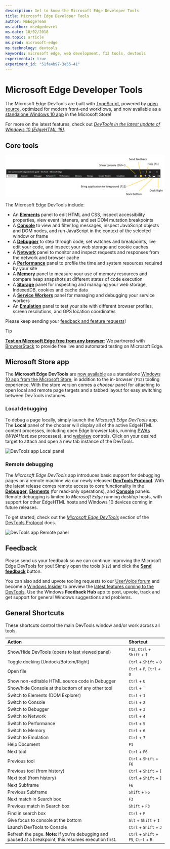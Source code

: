 ```yaml
---
description: Get to know the Microsoft Edge Developer Tools
title: Microsoft Edge Developer Tools
author: MSEdgeTeam
ms.author: msedgedevrel
ms.date: 10/02/2018
ms.topic: article
ms.prod: microsoft-edge
ms.technology: devtools
keywords: microsoft edge, web development, f12 tools, devtools
experimental: true
experiment_id: "51fe4b97-3e55-41"
---
```


# Microsoft Edge Developer Tools

The Microsoft Edge DevTools are built with [TypeScript](http://www.typescriptlang.org/), powered by [open source](https://github.com/Microsoft/ChakraCore), optimized for modern front-end workflows, and now available as a [standalone Windows 10 app](https://www.microsoft.com/en-us/store/p/microsoft-edge-devtools-preview/9mzbfrmz0mnj) in the Microsoft Store!

For more on the latest features, check out [*DevTools in the latest update of Windows 10 (EdgeHTML 18)*](./devtools-guide/whats-new.md).

## Core tools

![Microsoft Edge DevTools](./devtools-guide/media/devtools.png)

The Microsoft Edge DevTools include:

 - An [**Elements**](./devtools-guide/elements.md) panel to edit HTML and CSS, inspect accessibility properties, view event listeners, and set DOM mutation breakpoints
 - A [**Console**](./devtools-guide/console.md) to view and filter log messages, inspect JavaScript objects and DOM nodes, and run JavaScript in the context of the selected window or frame
 - A [**Debugger**](./devtools-guide/debugger.md) to step through code, set watches and breakpoints, live edit your code, and inspect your web storage and cookie caches
 - A [**Network**](./devtools-guide/network.md) panel to monitor and inspect requests and responses from the network and browser cache 
 - A [**Performance**](./devtools-guide/performance.md) panel to profile the time and system resources required by your site
 - A [**Memory**](./devtools-guide/memory.md) panel to measure your use of memory resources and compare heap snapshots at different states of code execution
 - A [**Storage**](./devtools-guide/storage.md) panel for inspecting and managing your web storage, IndexedDB, cookies and cache data
 - A [**Service Workers**](./devtools-guide/service-workers.md) panel for managing and debugging your service workers
 - An [**Emulation**](./devtools-guide/emulation.md) panel to test your site with different browser profiles, screen resolutions, and GPS location coordinates

Please keep sending your [feedback and feature requests](#feedback)!

> [!TIP]
> **[Test on Microsoft Edge free from any browser](https://developer.microsoft.com/en-us/microsoft-edge/tools/remote/)**:
> We partnered with [BrowserStack](https://www.browserstack.com/test-on-microsoft-edge-browser#live-cloud) to provide free live and automated testing on Microsoft Edge.

## Microsoft Store app

The **Microsoft Edge DevTools** are [now available](./devtools-guide/whats-new.md) as a standalone [Windows 10 app from the Microsoft Store](https://www.microsoft.com/en-us/store/p/microsoft-edge-devtools-preview/9mzbfrmz0mnj?activetab=pivot%3aoverviewtab), in addition to the in-browser (`F12`) tooling experience. With the store version comes a *chooser* panel for attaching to open local and remote page targets and a tabbed layout for easy switching between DevTools instances.

### Local debugging

To debug a page locally, simply launch the *Microsoft Edge DevTools* app. The **Local** panel of the chooser will display all of the active EdgeHTML content processes, including open Edge browser tabs, running [PWAs](./progressive-web-apps.md) (*WWAHost.exe* processes), and [webview](./hosting/webview.md) controls. Click on your desired target to attach and open a new tab instance of the DevTools.

![DevTools app Local panel](./devtools-guide/media/chooser_local.png)

### Remote debugging

The *Microsoft Edge DevTools* app introduces basic support for debugging pages on a remote machine via our newly released [**DevTools Protocol**](./devtools-protocol/index.md). With the latest release comes remote access to core functionality in the [**Debugger**](./devtools-guide/debugger.md), [**Elements**](./devtools-guide/elements.md) (for read-only operations), and [**Console**](./devtools-guide/console.md) panels. Remote debugging is limited to *Microsoft Edge* running *desktop* hosts, with support for other EdgeHTML hosts and Windows 10 devices coming in future releases.

To get started, check out the [*Microsoft Edge DevTools*](./devtools-protocol/0.1/clients.md#microsoft-edge-devtools-preview) section of the [DevTools Protocol](./devtools-protocol/index.md) docs.

![DevTools app Remote panel](./devtools-guide/media/chooser_remote.png)

## Feedback

Please send us your feedback so we can continue improving the Microsoft Edge DevTools for you! Simply open the tools (`F12`) and click the [**Send feedback**](#microsoft-edge-f12-developer-tools) button.

You can also add and upvote tooling requests to our [UserVoice forum](https://wpdev.uservoice.com/forums/257854-microsoft-edge-developer/category/84475-f12-developer-tools) and become a [Windows Insider](https://insider.windows.com/en-us/) to preview the [latest features coming to the DevTools](./devtools-guide/whats-new.md). Use the Windows **Feedback Hub** app to post, upvote, track and get support for general Windows suggestions and problems.

## General Shortcuts

These shortcuts control the main DevTools window and/or work across all tools.

Action | Shortcut
:------------ | :-------------
Show/Hide DevTools (opens to last viewed panel) | `F12`, `Ctrl` + `Shift` + `I`
Toggle docking (Undock/Bottom/Right) | `Ctrl` + `Shift` + `D` 
Open file | `Ctrl` + `P`, `Ctrl` + `O`
Show non-editable HTML source code in Debugger | `Ctrl` + `U`
Show/hide Console at the bottom of any other tool  | `Ctrl` + `` ` `` 
Switch to Elements (DOM Explorer) | `Ctrl` + `1`
Switch to Console |  `Ctrl` + `2`
Switch to Debugger | `Ctrl` + `3`
Switch to Network | `Ctrl` + `4`
Switch to Performance | `Ctrl` + `5`
Switch to Memory | `Ctrl` + `6`
Switch to Emulation | `Ctrl` + `7`
Help Document | `F1`
Next tool | `Ctrl` + `F6`
Previous tool | `Ctrl` + `Shift` + `F6`
Previous tool (from history) | `Ctrl` + `Shift` + `[`
Next tool (from history) | `Ctrl` + `Shift` + `]`
Next Subframe | `F6`
Previous Subframe | `Shift` + `F6`
Next match in Search box | `F3`
Previous match in Search box | `Shift` + `F3`
Find in search box | `Ctrl` + `F`
Give focus to console at the bottom | `Alt` + `Shift` + `I`
Launch DevTools to Console | `Ctrl` + `Shift` + `J`
Refresh the page. **Note:** if you're debugging and paused at a breakpoint, this resumes execution first. | `Ctrl` + `Shift` + `F5`, `Ctrl` + `R`
